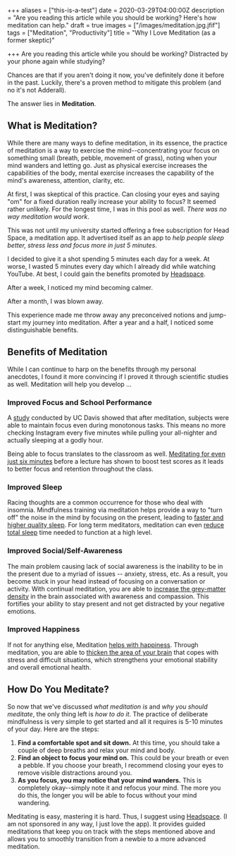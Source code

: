 +++
aliases = ["this-is-a-test"]
date = 2020-03-29T04:00:00Z
description = "Are you reading this article while you should be working? Here's how meditation can help."
draft = true
images = ["/images/meditation.jpg.jfif"]
tags = ["Meditation", "Productivity"]
title = "Why I Love Meditation (as a former skeptic)"

+++
Are you reading this article while you should be working? Distracted by your phone again while studying?

Chances are that if you aren't doing it now, you've definitely done it before in the past. Luckily, there's a proven method to mitigate this problem (and no it's not Adderall).

The answer lies in **Meditation**.

## What is Meditation?

While there are many ways to define meditation, in its essence, the practice of meditation is a way to exercise the mind--concentrating your focus on something small (breath, pebble, movement of grass), noting when your mind wanders and letting go. Just as physical exercise increases the capabilities of the body, mental exercise increases the capability of the mind's awareness, attention, clarity, etc.

At first, I was skeptical of this practice. Can closing your eyes and saying "om" for a fixed duration really increase your ability to focus? It seemed rather unlikely. For the longest time, I was in this pool as well. _There was no way meditation would work_.

This was not until my university started offering a free subscription for Head Space, a meditation app. It advertised itself as an app to _help_ _people sleep better, stress less and focus more in just 5 minutes_.

I decided to give it a shot spending 5 minutes each day for a week. At worse, I wasted 5 minutes every day which I already did while watching YouTube. At best, I could gain the benefits promoted by [Headspace]().

After a week, I noticed my mind becoming calmer.

After a month, I was blown away.

This experience made me throw away any preconceived notions and jump-start my journey into meditation. After a year and a half, I noticed some distinguishable benefits.

## Benefits of Meditation

While I can continue to harp on the benefits through my personal anecdotes, I found it more convincing if I proved it through scientific studies as well. Meditation will help you develop ...

### Improved Focus and School Performance

A [study]() conducted by UC Davis showed that after meditation, subjects were able to maintain focus even during monotonous tasks. This means no more checking Instagram every five minutes while pulling your all-nighter and actually sleeping at a godly hour.

Being able to focus translates to the classroom as well. [Meditating for even just six minutes](https://www.sciencedaily.com/releases/2013/04/130409131811.htm) before a lecture has shown to boost test scores as it leads to better focus and retention throughout the class.

### Improved Sleep

Racing thoughts are a common occurrence for those who deal with insomnia. Mindfulness training via meditation helps provide a way to "turn off" the noise in the mind by focusing on the present, leading to [faster and higher quality sleep](https://www.health.harvard.edu/blog/mindfulness-meditation-helps-fight-insomnia-improves-sleep-201502187726). For long term meditators, meditation can even [reduce total sleep](https://www.ncbi.nlm.nih.gov/pmc/articles/PMC2919439/) time needed to function at a high level.

### Improved Social/Self-Awareness

The main problem causing lack of social awareness is the inability to be in the present due to a myriad of issues -- anxiety, stress, etc. As a result, you become stuck in your head instead of focusing on a conversation or activity. With continual meditation, you are able to [increase the grey-matter density](https://journals.sagepub.com/doi/pdf/10.1177/1533210107311624) in the brain associated with awareness and compassion. This fortifies your ability to stay present and not get distracted by your negative emotions.

### Improved Happiness

If not for anything else, Meditation [helps with happiness](https://www.forbes.com/sites/jeenacho/2016/03/05/increase-happiness-and-sense-of-well-being-through-meditation/#59a058a22adb). Through meditation, you are able to [thicken the area of your brain](https://www.ncbi.nlm.nih.gov/pmc/articles/PMC3004979/) that copes with stress and difficult situations, which strengthens your emotional stability and overall emotional health.

## How Do You Meditate?

So now that we've discussed _what meditation is_ and _why you should meditate_, the only thing left is _how to do it_. The practice of deliberate mindfulness is very simple to get started and all it requires is 5-10 minutes of your day. Here are the steps:

1. **Find a comfortable spot and sit down.** At this time, you should take a couple of deep breaths and relax your mind and body.
2. **Find an object to focus your mind on.** This could be your breath or even a pebble. If you choose your breath, I recommend closing your eyes to remove visible distractions around you.
3. **As you focus, you may notice that your mind wanders.** This is completely okay--simply note it and refocus your mind. The more you do this, the longer you will be able to focus without your mind wandering.

Meditating is easy, mastering it is hard. Thus, I suggest using [Headspace](https://www.headspace.com/ "url: https://www.headspace.com/"). (I am not sponsored in any way, I just love the app). It provides guided meditations that keep you on track with the steps mentioned above and allows you to smoothly transition from a newbie to a more advanced meditation.